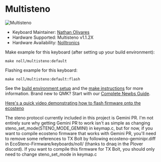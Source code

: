 # Multisteno

![Multisteno](https://i.imgur.com/oRJYTJI.png)

* Keyboard Maintainer: [Nathan Olivares](https://github.com/nkotech)
* Hardware Supported: Multisteno v1.1.2X
* Hardware Availability: [Nolltronics](https://nolltronics.com/product/multisteno)

Make example for this keyboard (after setting up your build environment):

    make noll/multisteno:default

Flashing example for this keyboard:

    make noll/multisteno:default:flash

See the [build environment setup](https://docs.qmk.fm/#/getting_started_build_tools) and the [make instructions](https://docs.qmk.fm/#/getting_started_make_guide) for more information. Brand new to QMK? Start with our [Complete Newbs Guide](https://docs.qmk.fm/#/newbs). 

[Here's a quick video demonstrating how to flash firmware onto the ecosteno](https://youtu.be/dqeZ40PPEW4)

The steno protocol currently included in this project is Gemini PR. I'm not entirely sure why getting Gemini PR to work isn't as simple as changing steno_set_mode(STENO_MODE_GEMINI) in keymap.c, but for now, if you want to compile ecosteno firmware that works with Gemini PR, you'll need to remove some references to TX Bolt by following ecosteno-geminipr.diff in EcoSteno-Firmware/keyboards/noll/ (thanks to dnaq in the Plover discord). If you want to compile this firmware for TX Bolt, you should only need to change steno_set_mode in keymap.c